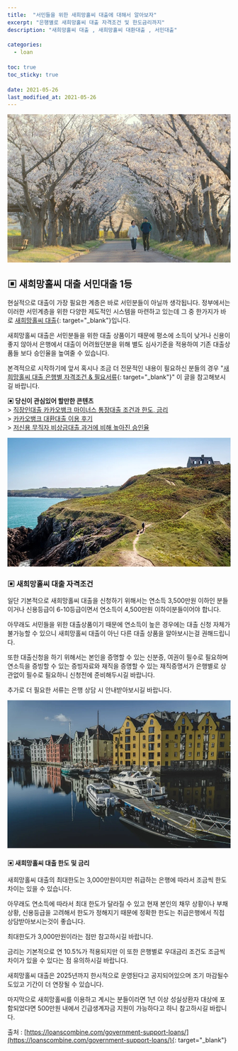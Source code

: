 ```yaml
---
title:  "서민들을 위한 새희망홀씨 대출에 대해서 알아보자"
excerpt: "은행별로 새희망홀씨 대출 자격조건 및 한도금리까지"
description: "새희망홀씨 대출 , 새희망홀씨 대환대출 , 서민대출"

categories:
  - loan

toc: true
toc_sticky: true
 
date: 2021-05-26
last_modified_at: 2021-05-26
---
```

<p style="text-align: center;"><img src="/assets/images/posting_img/21-05-26/1.jpg" title="새희망홀씨 대출 총정리" alt="새희망홀씨 대출 총정리 이미지"></p>

## ▣ 새희망홀씨 대출 서민대출 1등  
현실적으로 대출이 가장 필요한 계층은 바로 서민분들이 아닐까 생각됩니다. 정부에서는 이러한 서민계층을 위한 다양한 제도적인 시스템을 마련하고 있는데 그 중 한가지가 바로 [새희망홀씨 대출](https://loanscombine.com/government-support-loans/){: target="_blank"}입니다.

새희망홀씨 대출은 서민분들을 위한 대출 상품이기 때문에 평소에 소득이 낮거나 신용이 좋지 않아서 은행에서 대출이 어려웠던분을 위해 별도 심사기준을 적용하여 기존 대출상품들 보다 승인율을 높여줄 수 있습니다.

본격적으로 시작하기에 앞서 혹시나 조금 더 전문적인 내용이 필요하신 분들의 경우 "[새희망홀씨 대출 은행별 자격조건 & 필요서류](https://loanscombine.com/government-support-loans/){: target="_blank"}" 이 글을 참고해보시길 바랍니다.

**▣ 당신이 관심있어 할만한 콘텐츠**  
\> [직장인대출 카카오뱅크 마이너스 통장대출 조건과 한도, 금리](https://loan-information.github.io/loan/1/)  
\> [카카오뱅크 대환대출 이용 후기](https://loan-information.github.io/loan/2/)  
\> [저신용 무직자 비상금대출 과거에 비해 높아진 승인율](https://loan-information.github.io/loan/7/)

<p style="text-align: center;"><img src="/assets/images/posting_img/21-05-26/2.jpg" title="새희망홀씨 대출 자격조건 및 한도" alt="새희망홀씨 대출 자격조건 및 한도 이미지"></p>

### ▣ 새희망홀씨 대출 자격조건  
일단 기본적으로 새희망홀씨 대출을 신청하기 위해서는 연소득 3,500만원 이하인 분들이거나 신용등급이 6-10등급이면서 연소득이 4,500만원 이하이분들이어야 합니다.

아무래도 서민들을 위한 대출상품이기 때문에 연소득이 높은 경우에는 대출 신청 자체가 불가능할 수 있으니 새희망홀씨 대출이 아닌 다른 대출 상품을 알아보시는걸 권해드립니다.

또한 대출신청을 하기 위해서는 본인을 증명할 수 있는 신분증, 여권이 필수로 필요하며 연소득을 증빙할 수 있는 증빙자료와 재직을 증명할 수 있는 재직증명서가 은행별로 상관없이 필수로 필요하니 신청전에 준비해두시길 바랍니다.

추가로 더 필요한 서류는 은행 상담 시 안내받아보시길 바랍니다.

<p style="text-align: center;"><img src="/assets/images/posting_img/21-05-26/3.jpg" title="새희망홀씨 대출 한도 및 금리" alt="새희망홀씨 대출 한도 및 금리 이미지"></p>

#### ▣ 새희망홀씨 대출 한도 및 금리  
새희망홀씨 대출의 최대한도는 3,000만원이지만 취급하는 은행에 따라서 조금씩 한도차이는 있을 수 있습니다.

아무래도 연소득에 따라서 최대 한도가 달라질 수 있고 현재 본인의 채무 상황이나 부채 상황, 신용등급을 고려해서 한도가 정해지기 때문에 정확한 한도는 취급은행에서 직접 상담받아보시는것이 좋습니다.

최대한도가 3,000만원이라는 점만 참고하시길 바랍니다.

금리는 기본적으로 연 10.5%가 적용되지만 이 또한 은행별로 우대금리 조건도 조금씩 차이가 있을 수 있다는 점 유의하시길 바랍니다.

새희망홀씨 대출은 2025년까지 한시적으로 운영된다고 공지되어있으며 조기 마감될수도있고 기간이 더 연장될 수 있습니다.

마지막으로 새희망홀씨를 이용하고 계시는 분들이라면 1년 이상 성실상환자 대상에 포함되었다면 500만원 내에서 긴급생계자금 지원이 가능하다고 하니 참고하시길 바랍니다.

출처 : [https://loanscombine.com/government-support-loans/](https://loanscombine.com/government-support-loans/){: target="_blank"}